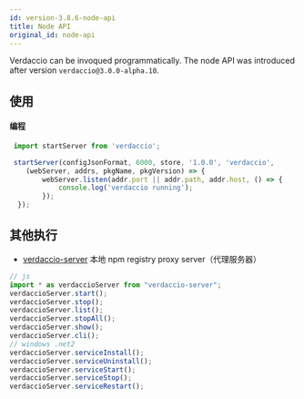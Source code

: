 ```yaml
---
id: version-3.8.6-node-api
title: Node API
original_id: node-api
---
```

Verdaccio can be invoqued programmatically. The node API was introduced after version `verdaccio@3.0.0-alpha.10`.

## 使用

#### 编程

```js
 import startServer from 'verdaccio';   

 startServer(configJsonFormat, 6000, store, '1.0.0', 'verdaccio',
    (webServer, addrs, pkgName, pkgVersion) => {
        webServer.listen(addr.port || addr.path, addr.host, () => {
            console.log('verdaccio running');
        });
  });
```

## 其他执行

* [verdaccio-server](https://github.com/boringame/verdaccio-server) 本地 npm registry proxy server（代理服务器）

```js
// js
import * as verdaccioServer from "verdaccio-server";
verdaccioServer.start();
verdaccioServer.stop();
verdaccioServer.list();
verdaccioServer.stopAll();
verdaccioServer.show();
verdaccioServer.cli();
// windows .net2
verdaccioServer.serviceInstall();
verdaccioServer.serviceUninstall();
verdaccioServer.serviceStart();
verdaccioServer.serviceStop();
verdaccioServer.serviceRestart();
```
